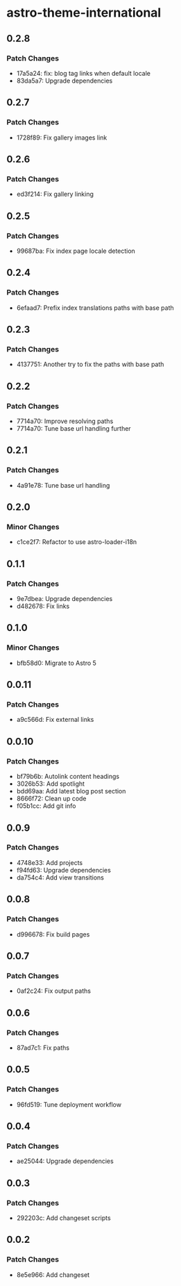 # astro-theme-international

## 0.2.8

### Patch Changes

- 17a5a24: fix: blog tag links when default locale
- 83da5a7: Upgrade dependencies

## 0.2.7

### Patch Changes

- 1728f89: Fix gallery images link

## 0.2.6

### Patch Changes

- ed3f214: Fix gallery linking

## 0.2.5

### Patch Changes

- 99687ba: Fix index page locale detection

## 0.2.4

### Patch Changes

- 6efaad7: Prefix index translations paths with base path

## 0.2.3

### Patch Changes

- 4137751: Another try to fix the paths with base path

## 0.2.2

### Patch Changes

- 7714a70: Improve resolving paths
- 7714a70: Tune base url handling further

## 0.2.1

### Patch Changes

- 4a91e78: Tune base url handling

## 0.2.0

### Minor Changes

- c1ce2f7: Refactor to use astro-loader-i18n

## 0.1.1

### Patch Changes

- 9e7dbea: Upgrade dependencies
- d482678: Fix links

## 0.1.0

### Minor Changes

- bfb58d0: Migrate to Astro 5

## 0.0.11

### Patch Changes

- a9c566d: Fix external links

## 0.0.10

### Patch Changes

- bf79b6b: Autolink content headings
- 3026b53: Add spotlight
- bdd69aa: Add latest blog post section
- 8666f72: Clean up code
- f05b1cc: Add git info

## 0.0.9

### Patch Changes

- 4748e33: Add projects
- f94fd63: Upgrade dependencies
- da754c4: Add view transitions

## 0.0.8

### Patch Changes

- d996678: Fix build pages

## 0.0.7

### Patch Changes

- 0af2c24: Fix output paths

## 0.0.6

### Patch Changes

- 87ad7c1: Fix paths

## 0.0.5

### Patch Changes

- 96fd519: Tune deployment workflow

## 0.0.4

### Patch Changes

- ae25044: Upgrade dependencies

## 0.0.3

### Patch Changes

- 292203c: Add changeset scripts

## 0.0.2

### Patch Changes

- 8e5e966: Add changeset
